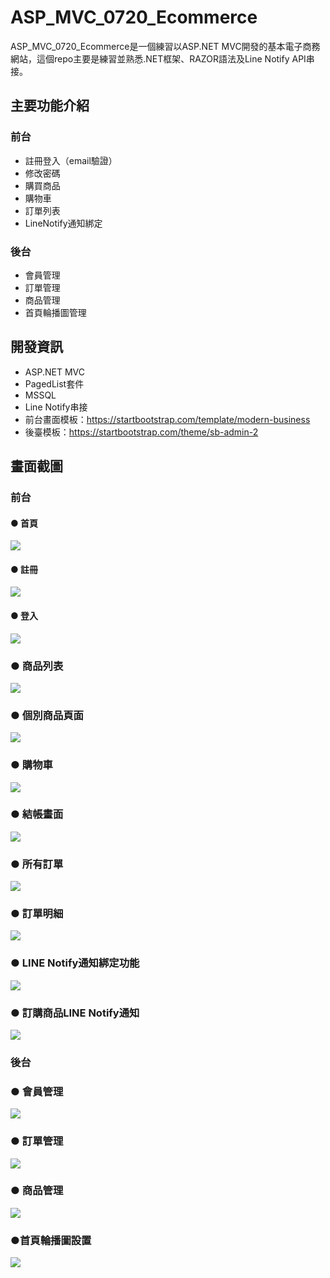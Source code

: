 ASP_MVC_0720_Ecommerce
======

ASP_MVC_0720_Ecommerce是一個練習以ASP.NET MVC開發的基本電子商務網站，這個repo主要是練習並熟悉.NET框架、RAZOR語法及Line Notify API串接。

## 主要功能介紹

### 前台
+ 註冊登入（email驗證）
+ 修改密碼
+ 購買商品
+ 購物車
+ 訂單列表
+ LineNotify通知綁定

### 後台
+ 會員管理
+ 訂單管理
+ 商品管理
+ 首頁輪播圖管理

## 開發資訊
+ ASP.NET MVC 
+ PagedList套件
+ MSSQL
+ Line Notify串接
+ 前台畫面模板：https://startbootstrap.com/template/modern-business
+ 後臺模板：https://startbootstrap.com/theme/sb-admin-2

## 畫面截圖

### 前台

#### ● 首頁
![](https://i.imgur.com/Y789rjW.png)

#### ● 註冊
![](https://i.imgur.com/gYEXjc1.png)

#### ● 登入
![](https://i.imgur.com/Tgnl8lW.png)

### ● 商品列表
![](https://i.imgur.com/pZEhMzu.png)

### ● 個別商品頁面
![](https://i.imgur.com/pvGGbht.png)

### ● 購物車
![](https://i.imgur.com/ALzlnwz.png)

### ● 結帳畫面
![](https://i.imgur.com/E9PB8Qk.png)

### ● 所有訂單
![](https://i.imgur.com/nXUqOfF.png)

### ● 訂單明細
![](https://i.imgur.com/eDWnEGr.png)

### ● LINE Notify通知綁定功能
![](https://i.imgur.com/TlpGp66.png)

### ● 訂購商品LINE Notify通知
![](https://i.imgur.com/GEOu7h0.png)

### 後台

### ● 會員管理
![](https://i.imgur.com/jYqCmW9.png)

### ● 訂單管理
![](https://i.imgur.com/WT3vtLV.png)

### ● 商品管理
![](https://i.imgur.com/28jE9Vp.png)

### ●首頁輪播圖設置
![](https://i.imgur.com/hJdWW0V.png)


